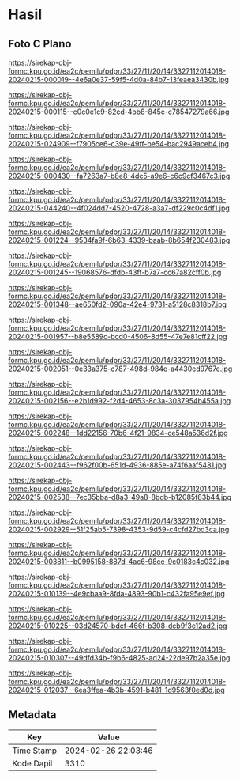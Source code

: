 # Hasil

## Foto C Plano

https://sirekap-obj-formc.kpu.go.id/ea2c/pemilu/pdpr/33/27/11/20/14/3327112014018-20240215-000019--4e6a0e37-59f5-4d0a-84b7-13feaea3430b.jpg

https://sirekap-obj-formc.kpu.go.id/ea2c/pemilu/pdpr/33/27/11/20/14/3327112014018-20240215-000115--c0c0e1c9-82cd-4bb8-845c-c78547279a66.jpg

https://sirekap-obj-formc.kpu.go.id/ea2c/pemilu/pdpr/33/27/11/20/14/3327112014018-20240215-024909--f7905ce6-c39e-49ff-be54-bac2949aceb4.jpg

https://sirekap-obj-formc.kpu.go.id/ea2c/pemilu/pdpr/33/27/11/20/14/3327112014018-20240215-000430--fa7263a7-b8e8-4dc5-a9e6-c6c9cf3467c3.jpg

https://sirekap-obj-formc.kpu.go.id/ea2c/pemilu/pdpr/33/27/11/20/14/3327112014018-20240215-044240--4f024dd7-4520-4728-a3a7-df229c0c4df1.jpg

https://sirekap-obj-formc.kpu.go.id/ea2c/pemilu/pdpr/33/27/11/20/14/3327112014018-20240215-001224--9534fa9f-6b63-4339-baab-8b654f230483.jpg

https://sirekap-obj-formc.kpu.go.id/ea2c/pemilu/pdpr/33/27/11/20/14/3327112014018-20240215-001245--19068576-dfdb-43ff-b7a7-cc67a82cff0b.jpg

https://sirekap-obj-formc.kpu.go.id/ea2c/pemilu/pdpr/33/27/11/20/14/3327112014018-20240215-001348--ae650fd2-090a-42e4-9731-a5128c8318b7.jpg

https://sirekap-obj-formc.kpu.go.id/ea2c/pemilu/pdpr/33/27/11/20/14/3327112014018-20240215-001957--b8e5589c-bcd0-4506-8d55-47e7e81cff22.jpg

https://sirekap-obj-formc.kpu.go.id/ea2c/pemilu/pdpr/33/27/11/20/14/3327112014018-20240215-002051--0e33a375-c787-498d-984e-a4430ed9767e.jpg

https://sirekap-obj-formc.kpu.go.id/ea2c/pemilu/pdpr/33/27/11/20/14/3327112014018-20240215-002156--e2b1d992-f2d4-4653-8c3a-3037954b455a.jpg

https://sirekap-obj-formc.kpu.go.id/ea2c/pemilu/pdpr/33/27/11/20/14/3327112014018-20240215-002248--1dd22156-70b6-4f21-9834-ce548a536d2f.jpg

https://sirekap-obj-formc.kpu.go.id/ea2c/pemilu/pdpr/33/27/11/20/14/3327112014018-20240215-002443--f962f00b-651d-4936-885e-a74f6aaf5481.jpg

https://sirekap-obj-formc.kpu.go.id/ea2c/pemilu/pdpr/33/27/11/20/14/3327112014018-20240215-002538--7ec35bba-d8a3-49a8-8bdb-b12085f83b44.jpg

https://sirekap-obj-formc.kpu.go.id/ea2c/pemilu/pdpr/33/27/11/20/14/3327112014018-20240215-002929--51f25ab5-7398-4353-9d59-c4cfd27bd3ca.jpg

https://sirekap-obj-formc.kpu.go.id/ea2c/pemilu/pdpr/33/27/11/20/14/3327112014018-20240215-003811--b0995158-887d-4ac6-98ce-9c0183c4c032.jpg

https://sirekap-obj-formc.kpu.go.id/ea2c/pemilu/pdpr/33/27/11/20/14/3327112014018-20240215-010139--4e9cbaa9-8fda-4893-90b1-c432fa95e9ef.jpg

https://sirekap-obj-formc.kpu.go.id/ea2c/pemilu/pdpr/33/27/11/20/14/3327112014018-20240215-010225--03d24570-bdcf-466f-b308-dcb9f3e12ad2.jpg

https://sirekap-obj-formc.kpu.go.id/ea2c/pemilu/pdpr/33/27/11/20/14/3327112014018-20240215-010307--49dfd34b-f9b6-4825-ad24-22de97b2a35e.jpg

https://sirekap-obj-formc.kpu.go.id/ea2c/pemilu/pdpr/33/27/11/20/14/3327112014018-20240215-012037--6ea3ffea-4b3b-4591-b481-1d9563f0ed0d.jpg


## Metadata

| Key        | Value               |
| ---------- | ------------------- |
| Time Stamp | 2024-02-26 22:03:46 |
| Kode Dapil | 3310                |



